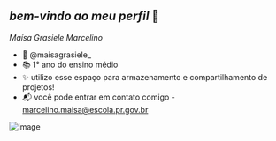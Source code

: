 ## _bem-vindo ao meu perfil_ 💙

*Maísa Grasiele Marcelino*
- 📸 @maisagrasiele_
- 📚 1° ano do ensino médio
- ✨ utilizo esse espaço para armazenamento e compartilhamento de projetos!
- 📬 você pode entrar em contato comigo - marcelino.maisa@escola.pr.gov.br



![image](https://github.com/user-attachments/assets/112cce3e-d9c4-4387-ac54-0c11fc83f20a)




